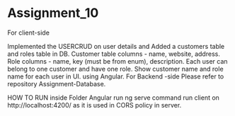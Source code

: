 # Assignment_10
For client-side

Implemented the USERCRUD on user details and Added a customers table and roles table in DB. Customer table columns - name, website, address. Role columns - name, key (must be from enum), description. Each user can belong to one customer and have one role. Show customer name and role name for each user in UI. using Angular.
For Backend -side
Please refer to repository Assignment-Database.

HOW TO RUN
inside Folder Angular
run ng serve command
run client on http://localhost:4200/ as it is used in CORS policy in server.
